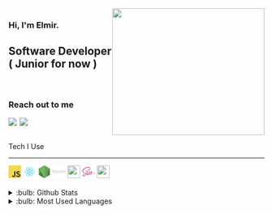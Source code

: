 <img src="https://media.giphy.com/media/1yk0v6WtCinP5Ptz6G/giphy.gif" align="right" width="300" height="250"  />
 
### Hi, I'm Elmir.

## Software Developer ( Junior for now )

<br/>

### Reach out to me

<!-- [<img height="32" width="32" src="https://unpkg.com/simple-icons@v4/icons/linkedin.svg" />][linkedin]
[<img height="32" width="32" src="https://unpkg.com/simple-icons@v4/icons/gmail.svg" />][gmail] -->

[<img  width="22" src="https://unpkg.com/simple-icons@v4/icons/gmail.svg" align="left" />][gmail]
[<img  width="22" src="https://unpkg.com/simple-icons@v4/icons/linkedin.svg" align="left" />][linkedin]

<br/>
<br/>

Tech I Use

<hr/>
<img src="https://raw.githubusercontent.com/github/explore/80688e429a7d4ef2fca1e82350fe8e3517d3494d/topics/javascript/javascript.png" width="25" height="25">
<img src="https://raw.githubusercontent.com/github/explore/80688e429a7d4ef2fca1e82350fe8e3517d3494d/topics/react/react.png" width="25" height="25">
<img src="https://raw.githubusercontent.com/github/explore/80688e429a7d4ef2fca1e82350fe8e3517d3494d/topics/nodejs/nodejs.png" width="25" height="25">
<img src="https://raw.githubusercontent.com/github/explore/80688e429a7d4ef2fca1e82350fe8e3517d3494d/topics/express/express.png" width="25" height="25">
<img src="https://cdn.icon-icons.com/icons2/2415/PNG/512/mongodb_plain_wordmark_logo_icon_146423.png" width="25" height="25">
<img src="https://raw.githubusercontent.com/github/explore/80688e429a7d4ef2fca1e82350fe8e3517d3494d/topics/sass/sass.png" width="25" height="25">
<img src="https://thumbs.dreamstime.com/b/java-logo-vector-design-commercial-brand-trademark-118452997.jpg  " width="25" height="25">

<br/>
<br/>

<!-- Github Stats -->
<details>
<summary>:bulb: Github Stats</summary>
<img src="https://github-readme-stats.vercel.app/api?username=elmirIsmayilov&theme=dark&show_icons=true" />
</details>

<!-- Most Used Languages -->
<details>
<summary>:bulb: Most Used Languages</summary>
<img src="https://github-readme-stats.vercel.app/api/top-langs/?username=elmirIsmayilov&layout=compact&theme=dark&show_icons=true" />
</details>

[linkedin]: https://www.linkedin.com/in/elmirismayilov/
[gmail]: elmirismayilov158@gmail.com

<!-- [linkedin] : https://www.linkedin.com/in/elmirismayilov/
[gmail]: elmirismayilov158@gmail.com -->
